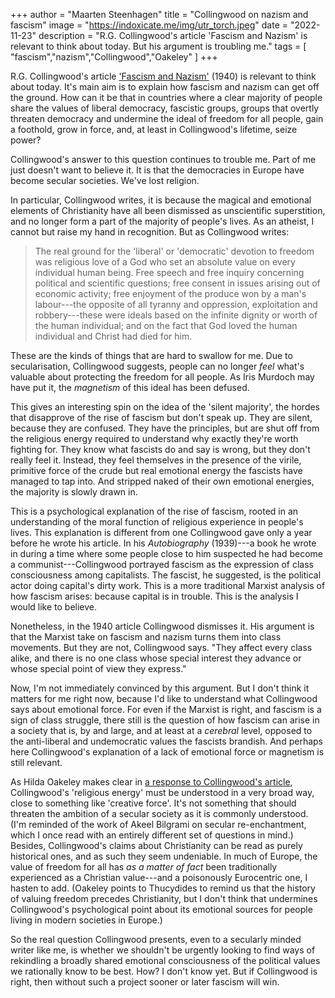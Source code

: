 +++
author = "Maarten Steenhagen"
title = "Collingwood on nazism and fascism"
image = "https://indoxicate.me/img/utr_torch.jpeg"
date = "2022-11-23"
description = "R.G. Collingwood's article 'Fascism and Nazism' is relevant to think about today. But his argument is troubling me."
tags = [
    "fascism","nazism","Collingwood","Oakeley"
]
+++

R.G. Collingwood's article ['Fascism and Nazism'](https://philpapers.org/rec/RGCFAN) (1940) is relevant to think about today. It's main aim is to explain how fascism and nazism can get off the ground. How can it be that in countries where a clear majority of people share the values of liberal democracy, fascistic groups, groups that overtly threaten democracy and undermine the ideal of freedom for all people, gain a foothold, grow in force, and, at least in Collingwood's lifetime, seize power? 

Collingwood's answer to this question continues to trouble me. Part of me just doesn't want to believe it. It is that the democracies in Europe have become secular societies. We've lost religion.  

In particular, Collingwood writes, it is because the magical and emotional elements of Christianity have all been dismissed as unscientific superstition, and no longer form a part of the majority of people's lives. As an atheist, I cannot but raise my hand in recognition. But as Collingwood writes: 

> The real ground for the 'liberal' or 'democratic' devotion to freedom was religious love of a God who set an absolute value on every individual human being. Free speech and free inquiry concerning political and scientific questions; free consent in issues arising out of economic activity; free enjoyment of the produce won by a man's labour---the opposite of all tyranny and oppression, exploitation and robbery---these were ideals based on the infinite dignity or worth of the human individual; and on the fact that God loved the human individual and Christ had died for him.

These are the kinds of things that are hard to swallow for me. Due to secularisation, Collingwood suggests, people can no longer _feel_ what's valuable about protecting the freedom for all people. As Iris Murdoch may have put it, the _magnetism_ of this ideal has been defused. 

This gives an interesting spin on the idea of the 'silent majority', the hordes that disapprove of the rise of fascism but don't speak up. They are silent, because they are confused. They have the principles, but are shut off from the religious energy required to understand why exactly they're worth fighting for. They know what fascists do and say is wrong, but they don't really feel it. Instead, they feel themselves in the presence of the virile, primitive force of the crude but real emotional energy the fascists have managed to tap into. And stripped naked of their own emotional energies, the majority is slowly drawn in. 

This is a psychological explanation of the rise of fascism, rooted in an understanding of the moral function of religious experience in people's lives. This explanation is different from one Collingwood gave only a year before he wrote his article. In his _Autobiography_ (1939)---a book he wrote in during a time where some people close to him suspected he had become a communist---Collingwood portrayed fascism as the expression of class consciousness among capitalists. The fascist, he suggested, is the political actor doing capital's dirty work. This is a more traditional Marxist analysis of how fascism arises: because capital is in trouble. This is the analysis I would like to believe.

Nonetheless, in the 1940 article Collingwood dismisses it. His argument is that the Marxist take on fascism and nazism turns them into class movements. But they are not, Collingwood says. "They affect every class alike, and there is no one class whose special interest they advance or whose special point of view they express." 

Now, I'm not immediately convinced by this argument. But I don't think it matters for me right now, because I'd like to understand what Collingwood says about emotional force. For even if the Marxist is right, and fascism is a sign of class struggle, there still is the question of how fascism can arise in a society that is, by and large, and at least at a _cerebral_ level, opposed to the anti-liberal and undemocratic values the fascists brandish. And perhaps here Collingwood's explanation of a lack of emotional force or magnetism is still relevant. 

As Hilda Oakeley makes clear in [a response to Collingwood's article](https://philpapers.org/rec/HDOFAN), Collingwood's 'religious energy' must be understood in a very broad way, close to something like 'creative force'. It's not something that should threaten the ambition of a secular society as it is commonly understood. (I'm reminded of the work of Akeel Bilgrami on secular re-enchantment, which I once read with an entirely different set of questions in mind.) Besides, Collingwood's claims about Christianity can be read as purely historical ones, and as such they seem undeniable. In much of Europe, the value of freedom for all has _as a matter of fact_ been traditionally experienced as a Christian value---and a poisonously Eurocentric one, I hasten to add. (Oakeley points to Thucydides to remind us that the history of valuing freedom precedes Christianity, but I don't think that undermines Collingwood's psychological point about its emotional sources for people living in modern societies in Europe.)

So the real question Collingwood presents, even to a secularly minded writer like me, is whether we shouldn't be urgently looking to find ways of rekindling a broadly shared emotional consciousness of the political values we rationally know to be best. How? I don't know yet. But if Collingwood is right, then without such a project sooner or later fascism will win.   